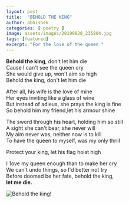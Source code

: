 ```yaml
---
layout: post
title:  "BEHOLD THE KING"
author: abhishek
categories: [ poetry ]
image: assets/images/20190820_235804.jpg
tags: [featured]
excerpt: "For the love of the queen "
---
```

**Behold the king**, don't let him die  
Cause I can't see the queen cry  
She would give up, won't aim so high  
Behold the king, don't let him die  


After all, his wife is the love of mine  
Her eyes inviting like a glass of wine  
But instead of adieus, she prays the
king is fine  
So behold him my friend,let his armour shine  


The sword through his heart, holding
him so still  
A sight she can't bear, she never will  
My aim never was, neither now is to kill  
To have the queen to myself, was my
only thrill  

Protect your king, let his flag hoist high  

I 1ove my queen enough than to make her cry  
We can't undo things, so I'd better not try  
Before doomed be her fate, behold the king,  
**let me die.**

![Behold the king!](/assets/images/20190820_233750.jpg "Behold the king")
